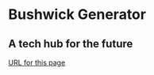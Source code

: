 # Bushwick Generator

## A tech hub for the future



[URL for this page](https://urbanparti.github.io/BushwickGenerator/)
